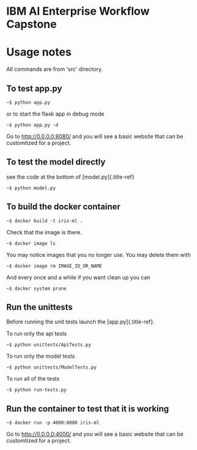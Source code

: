 #  IBM AI Enterprise Workflow Capstone


Usage notes
===========

All commands are from 'src' directory.

To test app.py
--------------

``` {.bash}
~$ python app.py
```

or to start the flask app in debug mode

``` {.bash}
~$ python app.py -d
```

Go to <http://0.0.0.0:8080/> and you will see a basic website that can
be customtized for a project.

To test the model directly
--------------------------

see the code at the bottom of [model.py]{.title-ref}

``` {.bash}
~$ python model.py
```

To build the docker container
-----------------------------

``` {.bash}
~$ docker build -t iris-ml .
```

Check that the image is there.

``` {.bash}
~$ docker image ls
```

You may notice images that you no longer use. You may delete them with

``` {.bash}
~$ docker image rm IMAGE_ID_OR_NAME
```

And every once and a while if you want clean up you can

``` {.bash}
~$ docker system prune
```

Run the unittests
-----------------

Before running the unit tests launch the [app.py]{.title-ref}.

To run only the api tests

``` {.bash}
~$ python unittests/ApiTests.py
```

To run only the model tests

``` {.bash}
~$ python unittests/ModelTests.py
```

To run all of the tests

``` {.bash}
~$ python run-tests.py
```

Run the container to test that it is working
--------------------------------------------

``` {.bash}
~$ docker run -p 4000:8080 iris-ml
```

Go to <http://0.0.0.0:4000/> and you will see a basic website that can
be customtized for a project.